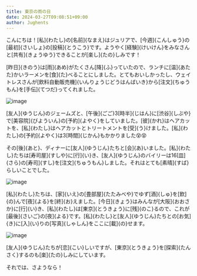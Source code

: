 ```yaml
---
title: 東京の雨の日
date: 2024-03-27T09:08:51+09:00
author: Jughents
---
```


こんにちは！[私]{わたし}の[名前]{なまえ}はジュリアで、[今週]{こんしゅう}の[最初]{さいしょ}の[投稿]{とうこう}です。ようやく[経験]{けいけん}をみなさんと[共有]{きょうゆう}できることが[楽し]{たの}しみです！

[昨日]{きのう}は[雨]{あめ}がたくさん[降]{ふ}っていたので、ランチに[温]{あたた}かいラーメンを[食]{た}べることにしました。とてもおいしかったし、ウェイトレスさんが[飲料自動販売機]{いんりょうじどうはんばいき}から[注文]{ちゅうもん}を[手伝]{てつだ}ってくれました。

![image](https://github.com/devhou-se/www-jp/assets/164986372/433570f7-6b4f-4875-ae43-60e4de93da06)

[友人]{ゆうじん}のジェームズと、[午後]{ごご}3[時半]{じはん}に[渋谷]{しぶや}で[美容院]{びよういん}の[予約]{よやく}をしていました。[彼]{かれ}はヘアカットを、[私]{わたし}はヘアカットとトリートメントを[受]{う}けました。[私]{わたし}の[予約]{よやく}は3[時間]{じかん}もかかりました😵😵

その[後]{あと}、ディナーに[友人]{ゆうじん}たちと[会]{あ}いました。[私]{わたし}たちは[寿司屋]{すしや}に[行]{い}き、[友人]{ゆうじん}のバイリーは16[皿]{さら}の[寿司]{すし}を[注文]{ちゅうもん}しました。それはとても[素晴]{すば}らしいことでした。

![image](https://github.com/devhou-se/www-jp/assets/164986372/85f1ef54-bea5-4205-b34c-e189ff91514c)

[私]{わたし}たちは、[家]{いえ}の[畳部屋]{たたみべや}でゆず[酒]{しゅ}を[飲]{の}んで[夜]{よる}を[終]{お}えました。[今日]{きょう}はみんなが[大阪]{おおさか}に[行]{い}き、[私]{わたし}は[東京]{とうきょう}に[残]{のこ}るので、これが[最後]{さいご}の[夜]{よる}です。[私]{わたし}と[友人]{ゆうじん}たちとの[お気]{き}に[入]{い}りの[写真]{しゃしん}をここに[載]{の}せます。

![image](https://github.com/devhou-se/www-jp/assets/164986372/67ad0d01-9797-4596-86af-13b49d9ce1a3)

[友人]{ゆうじん}たちが[恋]{こい}しいですが、[東京]{とうきょう}を[探索]{たんさく}するのも[楽]{たの}しみにしています。

それでは、さようなら！